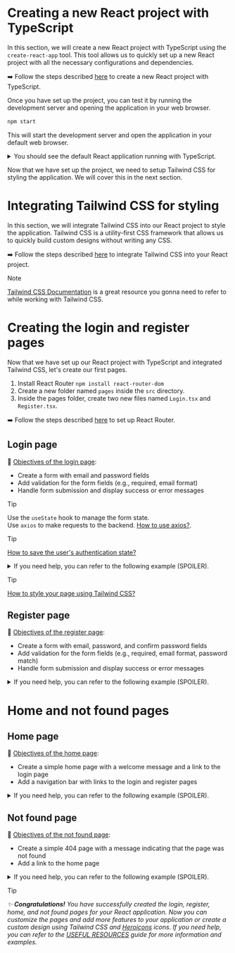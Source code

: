 # Creating a new React project with TypeScript

In this section, we will create a new React project with TypeScript using the `create-react-app` tool. This tool allows us to quickly set up a new React project with all the necessary configurations and dependencies.

:arrow_right: Follow the steps described [here](INSTALL%20AND%20SETUP.md#set-up-a-react-project) to create a new React project with TypeScript.

Once you have set up the project, you can test it by running the development server and opening the application in your web browser.

```bash
npm start
```

This will start the development server and open the application in your default web browser.

<details>
  <summary>You should see the default React application running with TypeScript.</summary>
    <img src="assets/react-app.png" alt="React application running with TypeScript">
</details>

Now that we have set up the project, we need to setup Tailwind CSS for styling the application. We will cover this in the next section.

# Integrating Tailwind CSS for styling

In this section, we will integrate Tailwind CSS into our React project to style the application. Tailwind CSS is a utility-first CSS framework that allows us to quickly build custom designs without writing any CSS.

:arrow_right: Follow the steps described [here](INSTALL%20AND%20SETUP.md#add-tailwind-css) to integrate Tailwind CSS into your React project.

> [!NOTE]
> [Tailwind CSS Documentation](https://tailwindcss.com/docs) is a great resource you gonna need to refer to while working with Tailwind CSS.


# Creating the login and register pages

Now that we have set up our React project with TypeScript and integrated Tailwind CSS, let's create our first pages.

1. Install React Router ``npm install react-router-dom``  
2. Create a new folder named `pages` inside the `src` directory.  
3. Inside the pages folder, create two new files named `Login.tsx` and `Register.tsx`.

:arrow_right: Follow the steps described [here](USEFUL%20RESOURCES.md#set-up-react-router) to set up React Router.

## Login page

:checkered_flag: <u>Objectives of the login page</u>:
- Create a form with email and password fields
- Add validation for the form fields (e.g., required, email format)
- Handle form submission and display success or error messages


> [!TIP]
> Use the `useState` hook to manage the form state.  
> Use ``axios`` to make requests to the backend. [How to use axios?](USEFUL%20RESOURCES.md#axios).

> [!TIP]
> [How to save the user's authentication state?](USEFUL%20RESOURCES.md#how-to-save-the-users-authentication-state)

<details>
  <summary>If you need help, you can refer to the following example (SPOILER).</summary>

  ```tsx
    import React, { useState } from 'react';

    const Login: React.FC = () => {
      const [email, setEmail] = useState('');
      const [password, setPassword] = useState('');
      const [error, setError] = useState('');

      const handleSubmit = (e: React.FormEvent) => {
        e.preventDefault();
        if (!email || !password) {
          setError('Please enter your email and password.');
        } else {
          // Handle form submission (e.g., make a request to the backend with axios)
          // ...
        }
      };

      return (
        <div>
          {error && <p>{error}</p>}
          <form onSubmit={handleSubmit}>
            <div>
              <label htmlFor='email'>Email</label>
              <input
                type='email'
                id='email'
                value={email}
                onChange={(e) => setEmail(e.target.value)}
              />
            </div>
            <div>
              <label htmlFor='password'>Password</label>
              <input
                type='password'
                id='password'
                value={password}
                onChange={(e) => setPassword(e.target.value)}
              />
            </div>
            <button type='submit'>Login</button>
          </form>
        </div>
      );
    };

    export default Login;
  ```
</details>

> [!TIP]
> [How to style your page using Tailwind CSS?](USEFUL%20RESOURCES.md#how-to-style-using-tailwind-css)


## Register page

:checkered_flag: <u>Objectives of the register page</u>:
- Create a form with email, password, and confirm password fields
- Add validation for the form fields (e.g., required, email format, password match)
- Handle form submission and display success or error messages

<details>
  <summary>If you need help, you can refer to the following example (SPOILER).</summary>

  ```tsx
    import React, { useState } from 'react';

    const Register: React.FC = () => {
      const [email, setEmail] = useState('');
      const [password, setPassword] = useState('');
      const [name, setName] = useState('');
      const [lastname, setLastname] = useState('');
      const [confirmPassword, setConfirmPassword] = useState('');
      const [error, setError] = useState('');

      const handleSubmit = (e: React.FormEvent) => {
        e.preventDefault();
        if (!email || !password || !confirmPassword) {
          setError('Please enter your email, password, and confirm password.');
        } else if (password !== confirmPassword) {
          setError('Passwords do not match.');
        } else {
          // Handle form submission (e.g., make a request to the backend with axios)
          // ...
        }
      };

      return (
        <div>
          {error && <p>{error}</p>}
          <form onSubmit={handleSubmit}>
            <div>
              <label htmlFor='name'>First Name</label>
              <input
                type='text'
                id='firstname'
                value={firstname}
                onChange={(e) => setFirstname(e.target.value)}
              />
            </div>
            <div>
              <label htmlFor='name'>Last Name</label>
              <input
                type='text'
                id='name'
                value={name}
                onChange={(e) => setName(e.target.value)}
              />
            </div>
            <div>
              <label htmlFor='email'>Email</label>
              <input
                type='email'
                id='email'
                value={email}
                onChange={(e) => setEmail(e.target.value)}
              />
            </div>
            <div>
              <label htmlFor='password'>Password</label>
              <input
                type='password'
                id='password'
                value={password}
                onChange={(e) => setPassword(e.target.value)}
              />
            </div>
            <div>
              <label htmlFor='confirmPassword'>Confirm Password</label>
              <input
                type='password'
                id='confirmPassword'
                value={confirmPassword}
                onChange={(e) => setConfirmPassword(e.target.value)}
              />
            </div>
            <button type='submit'>Register</button>
          </form>
        </div>
      );
    };

    export default Register;
  ```
</details>

# Home and not found pages

## Home page

:checkered_flag: <u>Objectives of the home page</u>:
- Create a simple home page with a welcome message and a link to the login page
- Add a navigation bar with links to the login and register pages

<details>
  <summary>If you need help, you can refer to the following example (SPOILER).</summary>

  ```tsx
    import React from 'react';
    import { Link } from 'react-router-dom';

    const Home: React.FC = () => {
      return (
        <div>
          <h1>Welcome to EpyTodo!</h1>
          <p>
            Please <Link to='/login'>login</Link> or <Link to='/register'>register</Link> to get started.
          </p>
        </div>
      );
    };

    export default Home;
  ```
</details>

## Not found page

:checkered_flag: <u>Objectives of the not found page</u>:
- Create a simple 404 page with a message indicating that the page was not found
- Add a link to the home page

<details>
  <summary>If you need help, you can refer to the following example (SPOILER).</summary>

  ```tsx
    import React from 'react';
    import { Link } from 'react-router-dom';

    const NotFound: React.FC = () => {
      return (
        <div>
          <h1>404 - Page Not Found</h1>
          <p>The page you are looking for does not exist.</p>
          <p>
            <Link to='/'>Go to the home page</Link>
          </p>
        </div>
      );
    };

    export default NotFound;
  ```
</details>




> [!TIP]
> _:sparkles: **Congratulations!** You have successfully created the login, register, home, and not found pages for your React application. Now you can customize the pages and add more features to your application or create a custom design using Tailwind CSS and [Heroicons](USEFUL%20RESOURCES.md#how-to-use-heroicons) icons. If you need help, you can refer to the [USEFUL RESOURCES](USEFUL%20RESOURCES.md) guide for more information and examples._